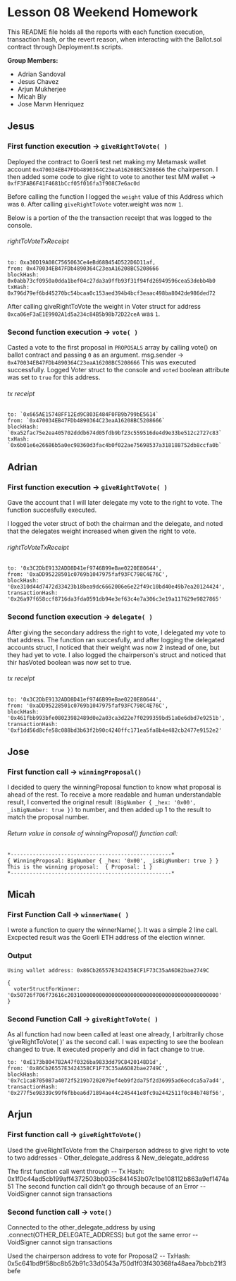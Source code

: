 # Lesson 08 Weekend Homework 

This README file holds all the reports with each function execution, transaction hash, or the revert reason, when 
interacting with the Ballot.sol contract through Deployment.ts scripts.

**Group Members:**

- Adrian Sandoval
- Jesus Chavez
- Arjun Mukherjee
- Micah Bly
- Jose Marvn Henriquez


## Jesus

### First function execution -> `giveRightToVote( )`

Deployed the contract to Goerli test net making my Metamask wallet account `0x470034EB47FDb4890364C23eaA16208BC5208666` the 
chairperson. I then added some code to give right to vote to another test MM wallet -> `0xfF3FAB6F41F4681bCcf05f016fa3f908C7e6ac0d`

Before calling the function I logged the `weight` value of this Address which was `0`. After calling `giveRightToVote` voter.weight was now `1`.

Below is a portion of the the transaction receipt that was logged to the console.

###### rightToVoteTxReceipt
```
to: 0xa30D19A08C7565063Ce4eBd68B454D522D6D11af,
from: 0x470034EB47FDb4890364C23eaA16208BC5208666
blockHash: 0x0abb73cf0950a0dda1bef04c27da3a9ffb93f31f94fd26949596cea53debb4b0
txHash: 0x796d79ef6bd45270bc54bcaa0c153aed394b4bcf3eaac498ba8042de986ded72
```
After calling giveRightToVote the weight in Voter struct for address `0xca06eF3aE1E9902A1d5a234c84B5b98b72D22ceA` was `1`.


### Second function execution -> `vote( )`

Casted a vote to the first proposal in `PROPOSALS` array by calling vote() on ballot contract and passing `0` as an argument.
msg.sender -> `0x470034EB47FDb4890364C23eaA16208BC5208666`
This was executed successfully. Logged Voter struct to the console and `voted` boolean attribute was set to `true` for this address.

###### tx receipt
```
to: `0x665AE15748FF12Ed9C803E484F0FB9b799bE5614`
from: `0x470034EB47FDb4890364C23eaA16208BC5208666`
blockHash: `0xa52fac75e2ea405702dddb674d05fdb9bf23c559516de4d9e33be512c2727c83`
txHash: `0x6b01e6e26686b5a0ec98360d3fac4b0f022ae75698537a318188752db8ccfa0b`
```
## Adrian

### First function execution -> `giveRightToVote( )`

Gave the account that I will later delegate my vote to the right to vote. The function succesfully executed. 

I logged the voter struct of both the chairman and the delegate, and noted that the delegates weight increased when given the right to vote. 

###### rightToVoteTxReceipt
```
to: '0x3C2DbE9132ADD8D41ef9746B99eBae0220E80644',
from: '0xaDD95228501c0769b1047975faf93FC798C4E76C',
blockHash: '0xe310d44d7472d33423b18bea9dc6662006e6e22f49c10bd40e49b7ea20124424',
transactionHash: '0x26a97f658ccf8716da3fda0591db94e3ef63c4e7a306c3e19a117629e9827865'
```
### Second function execution -> `delegate( )`

After giving the secondary address the right to vote, I delegated my vote to that address. The function ran succesfully, and after logging the delegated accounts struct, I noticed that their weight was now 2 instead of one, but they had yet to vote. I also logged the chairperson's struct and noticed that thir hasVoted boolean was now set to true. 

###### tx receipt
```
to: '0x3C2DbE9132ADD8D41ef9746B99eBae0220E80644',
from: '0xaDD95228501c0769b1047975faf93FC798C4E76C',
blockHash: '0x461fbb993bfe08023982489d0e2a03ca3d22e7f0299359bd51a0e6dbd7e9251b',
transactionHash: '0xf1dd56d8cfe58c088bd3b63f2b90c4240ffc171ea5fa8b4e482cb2477e9152e2'
```
## Jose

### First function call -> `winningProposal()`

I decided to query the winningProposal function to know what proposal is ahead of the rest. To receive a more readable and human understandable result, I converted the original result `(BigNumber { _hex: '0x00', _isBigNumber: true })` to number, and then added up 1 to the result to match the proposal number.

###### Return value in console of winningProposal() function call:
```
*---------------------------------------------------*
{ WinningProposal: BigNumber { _hex: '0x00', _isBigNumber: true } }
This is the winning proposal:  { Proposal: 1 }
*---------------------------------------------------*
```

## Micah

### First Function Call -> `winnerName( )`

I wrote a function to query the winnerName( ). It was a simple 2 line call. Excpected result was the Goerli ETH address of the election winner.

### Output
```
Using wallet address: 0x86Cb26557E3424358CF1F73C35aA6D82bae2749C

{
  voterStructForWinner: '0x50726f706f73616c203100000000000000000000000000000000000000000000'
}
```

### Second Function Call -> `giveRightToVote( )`
As all function had now been called at least one already, I arbitrarily chose 'giveRightToVote( )' as the second call. I was expecting to see the boolean changed to true. It executed properly and did in fact change to true.

```
to: '0xE173b8047B2A47f0326ba9833dd79C8420148D1d',
from: '0x86Cb26557E3424358CF1F73C35aA6D82bae2749C',
blockHash: '0x7c1ca8705087a4072f5219b7202079ef4eb9f2da75f2d36995ad6ecdca5a7ad4',
transactionHash: '0x277f5e98339c99f6fbbea6d71894ae44c245441e8fc9a2442511f0c84b748f56',
```

## Arjun

### First function call -> `giveRightToVote()`

Used the giveRightToVote from the Chairperson address to give right to vote to two addresses - Other_delegate_address & New_delegate_address

The first function call went through -- Tx Hash: 0x1f0c44ad5cb199aff4372503bb035c841453b07c1be108112b863a9ef1474a51
The second function call didn't go through because of an Error -- VoidSigner cannot sign transactions

### Second function call -> `vote()`

Connected to the other_delegate_address by using .connect(OTHER_DELEGATE_ADDRESS) but got the same error -- VoidSigner cannot sign transactions

Used the chairperson address to vote for Proposal2 -- TxHash: 0x5c641bd9f58bc8b52b91c33d0543a750d1f03f430368fa48aea7bbcb21f3befe
